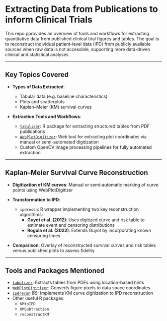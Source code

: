 # Extracting Data from Publications to inform Clinical Trials

This repo pprovides an overview of tools and workflows for extracting quantitative data from published clinical trial figures and tables. The goal is to reconstruct individual patient-level data (IPD) from publicly available sources when raw data is not accessible, supporting more data-driven clinical and statistical analyses.

---

## Key Topics Covered

- **Types of Data Extracted**:
  - Tabular data (e.g. baseline characteristics)
  - Plots and scatterplots
  - Kaplan–Meier (KM) survival curves

- **Extraction Tools and Workflows**:
  - [`tabulizer`](https://github.com/ropensci/tabulizer): R package for extracting structured tables from PDF publications
  - [`WebPlotDigitizer`](https://apps.automeris.io/wpd/): Web tool for extracting plot coordinates via manual or semi-automated digitization
  - Custom OpenCV image processing pipelines for fully automated extraction

---

## Kaplan–Meier Survival Curve Reconstruction

- **Digitization of KM curves**: Manual or semi-automatic marking of curve points using WebPlotDigitizer
- **Transformation to IPD**:
  - `ipdrecon`: R wrapper implementing two key reconstruction algorithms:
    - **Guyot et al. (2012)**: Uses digitized curve and risk table to estimate event and censoring distributions
    - **Rogula et al. (2022)**: Extends Guyot by incorporating known censoring times

- **Comparison**: Overlay of reconstructed survival curves and risk tables versus published plots to assess fidelity

---

## Tools and Packages Mentioned

- [`tabulizer`](https://github.com/ropensci/tabulizer): Extracts tables from PDFs using location-based hints
- [`WebPlotDigitizer`](https://apps.automeris.io/wpd/): Converts figure pixels to data space coordinates
- [`ipdrecon`](https://github.roche.com/wolowskv/ipdrecon) (R): Implements KM curve digitization to IPD reconstruction
- Other useful R packages:
  - `KMtoIPD`
  - `KMSubtraction`
  - `reconstructKM`



